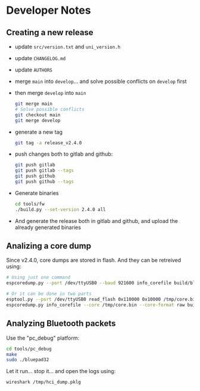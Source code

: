# Developer Notes

## Creating a new release

* update `src/version.txt` and `uni_version.h`
* update `CHANGELOG.md`
* update `AUTHORS`
* merge `main` into `develop`... and solve possible conflicts on `develop` first
* then merge `develop` into `main`

  ```sh
  git merge main
  # Solve possible conflicts
  git checkout main
  git merge develop
  ```

* generate a new tag

  ```sh
  git tag -a release_v2.4.0
  ```

* push changes both to gitlab and github:

  ```sh
  git push gitlab
  git push gitlab --tags
  git push github
  git push github --tags
  ```

* Generate binaries

  ```sh
  cd tools/fw
  ./build.py --set-version 2.4.0 all
  ```
  
* And generate the release both in gitlab and github, and upload the already generated binaries

## Analizing a core dump

Since v2.4.0, core dumps are stored in flash. And they can be retreived using:

 ```sh
 # Using just one command
 espcoredump.py --port /dev/ttyUSB0 --baud 921600 info_corefile build/bluepad32-app.elf
 ```

```sh
# Or it can be done in two parts
esptool.py --port /dev/ttyUSB0 read_flash 0x110000 0x10000 /tmp/core.bin
espcoredump.py info_corefile --core /tmp/core.bin --core-format raw build/bluepad32-app.elf 
 ```

## Analyzing Bluetooth packets

Use the "pc_debug" platform:

```sh
cd tools/pc_debug
make
sudo ./bluepad32
```

Let it run... stop it... and open the logs using:

```sh
wireshark /tmp/hci_dump.pklg
```
